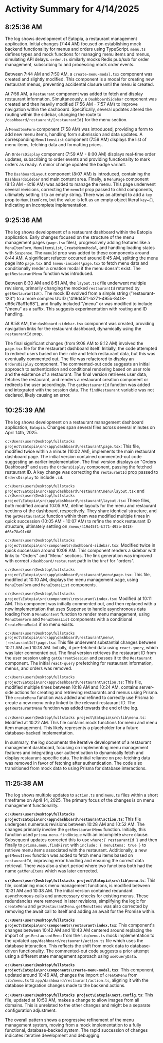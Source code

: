 # Activity Summary for 4/14/2025

## 8:25:36 AM
The log shows development of Eatopia, a restaurant management application.  Initial changes (7:44 AM) focused on establishing mock backend functionality for menus and orders using TypeScript. `menu.ts` defines types and mock functions for managing menu items and menus, simulating API delays. `order.ts` similarly mocks Redis pub/sub for order management, subscribing to and processing mock order events.

Between 7:44 AM and 7:50 AM, a `create-menu-modal.tsx` component was created and slightly modified. This component is a modal for creating new restaurant menus, preventing accidental closure until the menu is created.

At 7:56 AM, a `Restaurant` component was added to fetch and display restaurant information.  Simultaneously, a `DashboardSidebar` component was created and then heavily modified (7:56 AM - 7:57 AM) to improve navigation within the dashboard. Specifically, several updates altered the routing within the sidebar, changing the route to `/dashboard/restaurant/[restaurantId]` for the menu section.

A `MenuItemForm` component (7:58 AM) was introduced, providing a form to add new menu items, handling form submission and data updates.  A corresponding `MenuItemsList` component (7:59 AM) displays the list of menu items, fetching data and formatting prices.

An `OrdersDisplay` component (7:59 AM - 8:00 AM) displays real-time order updates, subscribing to order events and providing functionality to mark orders as ready. A minor change updated the badge variant.

The `DashboardLayout` component (8:07 AM) is introduced, containing the `DashboardSidebar` and main content area.  Finally, a `MenuPage` component (8:13 AM - 8:16 AM) was added to manage the menu.  This page underwent several revisions, correcting the `menuId` prop passed to child components, ultimately setting it to an empty string. There was an attempt to add a `key` prop to `MenuItemForm`, but the value is left as an empty object literal `key={}`, indicating an incomplete implementation.


## 9:25:36 AM
The log shows development of a restaurant dashboard within the Eatopia application.  Early changes focused on the structure of the menu management pages (`page.tsx` files), progressively adding features like a `MenuItemForm`, `MenuItemsList`, `CreateMenuModal`, and handling loading states with `Suspense`.  The `menuId` prop was added to these components around 8:44 AM.  A significant refactor occurred around 8:45 AM, splitting the menu page into `page.tsx` and `(menu-inside)\page.tsx` to fetch menu data and conditionally render a creation modal if the menu doesn't exist. The `getRestaurantMenu` function was introduced.

Between 8:30 AM and 8:51 AM, the `layout.tsx` file underwent multiple revisions, primarily changing the mocked `restaurantId` returned by `getRestaurantId()`.  The mock ID evolved from a simple string ("restaurant-123") to a more complex UUID ("419d45f1-b271-495b-8418-d66c78a91c68"), and finally included  "/menu" or was modified to include  "/menu" as a suffix. This suggests experimentation with routing and ID handling.

At 8:58 AM, the `dashboard-sidebar.tsx` component was created, providing navigation links for the restaurant dashboard, dynamically using the `restaurantId` prop.

The final significant changes (from 9:08 AM to 9:12 AM) involved the `page.tsx` file for the restaurant dashboard itself.  Initially, the code attempted to redirect users based on their role and fetch restaurant data, but this was eventually commented out.  The file was refactored to display an `OrdersDisplay` component.  The commented-out code suggests an initial approach to authentication and conditional rendering based on user role and the existence of a restaurant. The final version retrieves user data, fetches the restaurant, and renders a restaurant creation component or redirects the user accordingly.  The `getRestaurantId` function was added and integrated with the session data. The `findRestaurant` variable was not declared, likely causing an error.


## 10:25:39 AM
The log shows development on a restaurant management dashboard application, `Eatopia`.  Changes span several files across several minutes on April 14th, 2025.

`c:\Users\user\Desktop\fullstacks project\Eatopia\src\app\dashboard\restaurant\page.tsx`:  This file, modified twice within a minute (10:02 AM), implements the main restaurant dashboard page. The initial version contained commented-out code suggesting an earlier implementation. The final version displays an "Orders Dashboard" and uses the `OrdersDisplay` component, passing the fetched restaurant ID.  A key change was correcting the `restaurantId` prop passed to `OrdersDisplay` to include `.id`.

`c:\Users\user\Desktop\fullstacks project\Eatopia\src\app\dashboard\restaurant\menu\layout.tsx` and `c:\Users\user\Desktop\fullstacks project\Eatopia\src\app\dashboard\restaurant\layout.tsx`: These files, both modified around 10:05 AM, define layouts for the menu and restaurant sections of the dashboard, respectively. They share identical structure, and the `getRestaurantId` function within them was modified multiple times in quick succession (10:05 AM - 10:07 AM) to refine the mock restaurant ID structure, ultimately settling on `/menu/419d45f1-b271-495b-8418-d66c78a91c68`.

`c:\Users\user\Desktop\fullstacks project\Eatopia\src\components\dashboard-sidebar.tsx`:  Modified twice in quick succession around 10:08 AM. This component renders a sidebar with links to "Orders" and "Menu" sections. The link generation was improved with correct `/dashboard/restaurant` path in the `href` for "orders".


`c:\Users\user\Desktop\fullstacks project\Eatopia\src\app\dashboard\restaurant\menu\page.tsx`: This file, modified at 10:10 AM, displays the menu management page, using `MenuItemForm` and `MenuItemsList` components.


`c:\Users\user\Desktop\fullstacks project\Eatopia\src\components\restaurant\index.tsx`:  Modified at 10:11 AM.  This component was initially commented out, and then replaced with a new implementation that uses Suspense to handle asynchronous data loading from a `MenuContent` function to render menu management, using `MenuItemForm` and `MenuItemsList` components with a conditional `CreateMenuModal` if no menu exists.

`c:\Users\user\Desktop\fullstacks project\Eatopia\src\app\dashboard\restaurant\menu\[restaurantId]\page.tsx`:  This file underwent substantial changes between 10:11 AM and 10:18 AM. Initially, it pre-fetched data using `react-query`, which was later commented out. The final version retrieves the restaurant ID from the user session using `getCurrentSession` and passes it to the `Restaurant` component. The initial `react-query` prefetching for restaurant information, menus, and orders was removed.

`c:\Users\user\Desktop\fullstacks project\Eatopia\src\app\dashboard\restaurant\action.ts`: This file, modified multiple times between 10:18 AM and 10:24 AM, contains server-side actions for creating and retrieving restaurants and menus using Prisma.  The `createMenu` function was added and refined to correctly use Prisma to create a new menu entry linked to the relevant restaurant ID. The `getRestaurantMenu` function was added towards the end of the log.

`c:\Users\user\Desktop\fullstacks project\Eatopia\src\lib\menu.ts`:  Modified at 10:22 AM. This file contains mock functions for menu and menu item management. This likely represents a placeholder for a future database-backed implementation.


In summary, the log documents the iterative development of a restaurant management dashboard, focusing on implementing menu management features and integrating user authentication to dynamically fetch and display restaurant-specific data.  The initial reliance on pre-fetching data was removed in favor of fetching after authentication.  The code also transitioned from mock data to using Prisma for database interactions.


## 11:25:38 AM
The log shows multiple updates to `action.ts` and `menu.ts` files within a short timeframe on April 14, 2025.  The primary focus of the changes is on menu management functionality.

**`c:\Users\user\Desktop\fullstacks project\Eatopia\src\app\dashboard\restaurant\action.ts`**: This file undergoes numerous revisions between 10:28 AM and 10:52 AM.  The changes primarily involve the `getRestaurantMenu` function. Initially, this function used `prisma.menu.findUnique` with an incomplete `where` clause.  Subsequent updates corrected this to use `where:{ restaurantId }` and then finally to `prisma.menu.findFirst` with `include: { menuItems: true }` to retrieve menu items associated with the restaurant.  Additionally, a new `getMenuItems` function was added to fetch menu items based on `restaurantId`, improving error handling and ensuring the correct data retrieval.  There was also a short period where two functions both had the name `getMenuItems` which was later corrected.

**`c:\Users\user\Desktop\fullstacks project\Eatopia\src\lib\menu.ts`**: This file, containing mock menu management functions, is modified between 10:31 AM and 10:38 AM. The initial version contained redundant asynchronous calls and unnecessary checks for existing menus.  These redundancies were removed in later revisions, simplifying the logic for `createMenu` and `getRestaurantMenu`.  `getMenuItems` was also corrected by removing the await call to itself and adding an await for the Promise within.

**`c:\Users\user\Desktop\fullstacks project\Eatopia\src\components\restaurant\index.tsx`**: This component's changes between 10:42 AM and 10:43 AM centered around replacing the import of `getRestaurantMenu` from the `lib/menu.ts`  mock implementation to the updated `app/dashboard/restaurant/action.ts` file which uses the database interaction.  This reflects the shift from mock data to database-driven functionality.  The commented-out code suggests a prior attempt using a different state management approach using `useQueryData`.

**`c:\Users\user\Desktop\fullstacks project\Eatopia\src\components\create-menu-modal.tsx`**:  This component, updated around 10:46 AM,  changes the import of `createMenu` from  `lib/menu.ts` to `app/dashboard/restaurant/action.ts`, aligning it with the database integration changes made to the backend actions.

**`c:\Users\user\Desktop\fullstacks project\Eatopia\next.config.ts`**: This file, updated at 10:50 AM, makes a change to allow images from all domains. This is unrelated to the other changes and might be a separate configuration adjustment.


The overall pattern shows a progressive refinement of the menu management system, moving from a mock implementation to a fully functional, database-backed system.  The rapid succession of changes indicates iterative development and debugging.
